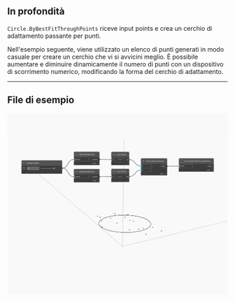 ## In profondità
`Circle.ByBestFitThroughPoints` riceve input points e crea un cerchio di adattamento passante per punti.

Nell'esempio seguente, viene utilizzato un elenco di punti generati in modo casuale per creare un cerchio che vi si avvicini meglio. È possibile aumentare e diminuire dinamicamente il numero di punti con un dispositivo di scorrimento numerico, modificando la forma del cerchio di adattamento.

___
## File di esempio

![ByBestFitThroughPoints](./Autodesk.DesignScript.Geometry.Circle.ByBestFitThroughPoints_img.jpg)

